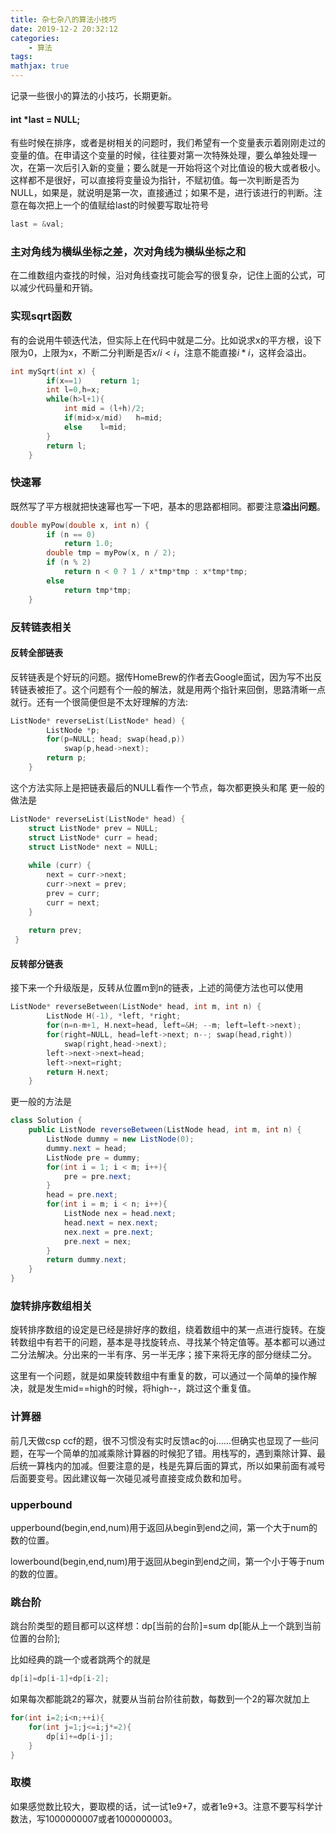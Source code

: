```yaml
---
title: 杂七杂八的算法小技巧
date: 2019-12-2 20:32:12
categories:
    - 算法
tags: 
mathjax: true
---
```


记录一些很小的算法的小技巧，长期更新。

#### int *last = NULL;
有些时候在排序，或者是树相关的问题时，我们希望有一个变量表示着刚刚走过的变量的值。在申请这个变量的时候，往往要对第一次特殊处理，要么单独处理一次，在第一次后引入新的变量；要么就是一开始将这个对比值设的极大或者极小。这样都不是很好，可以直接将变量设为指针，不赋初值。每一次判断是否为NULL，如果是，就说明是第一次，直接通过；如果不是，进行该进行的判断。注意在每次把上一个的值赋给last的时候要写取址符号
```c++
last = &val;
```

### 主对角线为横纵坐标之差，次对角线为横纵坐标之和
在二维数组内查找的时候，沿对角线查找可能会写的很复杂，记住上面的公式，可以减少代码量和开销。

### 实现sqrt函数
有的会说用牛顿迭代法，但实际上在代码中就是二分。比如说求x的平方根，设下限为0，上限为x，不断二分判断是否$x/i<i$，注意不能直接$i*i$，这样会溢出。
```c++
int mySqrt(int x) {
        if(x==1)    return 1;
        int l=0,h=x;
        while(h>l+1){
            int mid = (l+h)/2;
            if(mid>x/mid)   h=mid;
            else    l=mid;
        }
        return l;
    }
```

### 快速幂
既然写了平方根就把快速幂也写一下吧，基本的思路都相同。都要注意**溢出问题**。
```c++
double myPow(double x, int n) {
        if (n == 0)
            return 1.0;
        double tmp = myPow(x, n / 2);
        if (n % 2)
            return n < 0 ? 1 / x*tmp*tmp : x*tmp*tmp;
        else
            return tmp*tmp;
    }
```

### 反转链表相关
#### 反转全部链表
反转链表是个好玩的问题。据传HomeBrew的作者去Google面试，因为写不出反转链表被拒了。这个问题有个一般的解法，就是用两个指针来回倒，思路清晰一点就行。还有一个很简便但是不太好理解的方法:
```c++
ListNode* reverseList(ListNode* head) {
        ListNode *p;
        for(p=NULL; head; swap(head,p))
            swap(p,head->next);
        return p;
    }
```

这个方法实际上是把链表最后的NULL看作一个节点，每次都更换头和尾
更一般的做法是
```c++
ListNode* reverseList(ListNode* head) {
    struct ListNode* prev = NULL;
    struct ListNode* curr = head;
    struct ListNode* next = NULL;
        
    while (curr) {
        next = curr->next;
        curr->next = prev;
        prev = curr;
        curr = next;
    }
        
    return prev;
 }
```
#### 反转部分链表
接下来一个升级版是，反转从位置m到n的链表，上述的简便方法也可以使用
```c++
ListNode* reverseBetween(ListNode* head, int m, int n) {
        ListNode H(-1), *left, *right;
        for(n=n-m+1, H.next=head, left=&H; --m; left=left->next);
        for(right=NULL, head=left->next; n--; swap(head,right))
            swap(right,head->next);
        left->next->next=head;
        left->next=right;
        return H.next;
    }
```

更一般的方法是
```java
class Solution {
    public ListNode reverseBetween(ListNode head, int m, int n) {
        ListNode dummy = new ListNode(0);
        dummy.next = head;
        ListNode pre = dummy;
        for(int i = 1; i < m; i++){
            pre = pre.next;
        }
        head = pre.next;
        for(int i = m; i < n; i++){
            ListNode nex = head.next;
            head.next = nex.next;
            nex.next = pre.next;
            pre.next = nex;
        }
        return dummy.next;
    }
}

```

### 旋转排序数组相关
旋转排序数组的设定是已经是排好序的数组，绕着数组中的某一点进行旋转。在旋转数组中有若干的问题，基本是寻找旋转点、寻找某个特定值等。基本都可以通过二分法解决。分出来的一半有序、另一半无序；接下来将无序的部分继续二分。

这里有一个问题，就是如果旋转数组中有重复的数，可以通过一个简单的操作解决，就是发生mid==high的时候，将high--，跳过这个重复值。

### 计算器
前几天做csp ccf的题，很不习惯没有实时反馈ac的oj……但确实也显现了一些问题，在写一个简单的加减乘除计算器的时候犯了错。用栈写的，遇到乘除计算、最后统一算栈内的加减。但要注意的是，栈是先算后面的算式，所以如果前面有减号后面要变号。因此建议每一次碰见减号直接变成负数和加号。

### upperbound
upperbound(begin,end,num)用于返回从begin到end之间，第一个大于num的数的位置。

lowerbound(begin,end,num)用于返回从begin到end之间，第一个小于等于num的数的位置。

### 跳台阶
跳台阶类型的题目都可以这样想：dp[当前的台阶]=sum dp[能从上一个跳到当前位置的台阶];

比如经典的跳一个或者跳两个的就是
```c++
dp[i]=dp[i-1]+dp[i-2];
```
如果每次都能跳2的幂次，就要从当前台阶往前数，每数到一个2的幂次就加上
```c++
for(int i=2;i<n;++i){
    for(int j=1;j<=i;j*=2){
        dp[i]+=dp[i-j];
    }
}
```


### 取模
如果感觉数比较大，要取模的话，试一试1e9+7，或者1e9+3。注意不要写科学计数法，写1000000007或者1000000003。